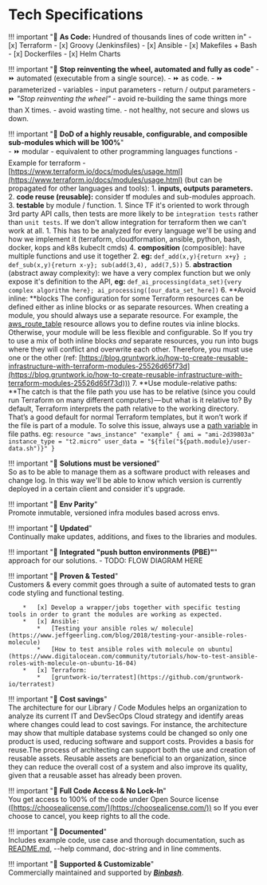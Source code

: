 # Tech Specifications 

!!! important ":checkered_flag: **As Code:** Hundred of thousands lines of code written in"
    - [x] Terraform
    - [x] Groovy (Jenkinsfiles)
    - [x] Ansible
    - [x] Makefiles + Bash 
    - [x] Dockerfiles
    - [x] Helm Charts
        
!!! important ":checkered_flag: **Stop reinventing the wheel, automated and fully as code**"
    - :fast_forward: automated (executable from a single source).
    - :fast_forward: as code.
    - :fast_forward: parameterized
        - variables
        - input parameters
        - return / output parameters
    - :fast_forward: _"Stop reinventing the wheel"_
        - avoid re-building the same things more than X times.
        - avoid wasting time.
        - not healthy, not secure and slows us down.

!!! important ":checkered_flag: **DoD of a highly reusable, configurable, and composible sub-modules which will be 100%**"      
    - :fast_forward: modular 
        - equivalent to other programming languages functions - Example for terraform -
         [https://www.terraform.io/docs/modules/usage.html](https://www.terraform.io/docs/modules/usage.html) (but can be propagated for other languages and tools):
            1. **inputs, outputs parameters.**
            2. **code reuse (reusable):** consider tf modules and sub-modules approach.
            3. **testable** by module / function.
                1. Since TF it's oriented to work through 3rd party API calls, then tests are more likely to be
                 `integration tests` rather than `unit tests`. If we don't allow integration for terraform then we
                  can't work at all.
                    1. This has to be analyzed for every language we'll be using and how we implement it (terraform,
                     cloudformation, ansible, python, bash, docker, kops and k8s kubeclt cmds)
            4. **composition** (composible): have multiple functions and use it together
                2. **eg:** `def_add(x,y){return x+y} ; def_sub(x,y){return x-y}; sub(add(3,4), add(7,5))`
            5. **abstraction** (abstract away complexity): we have a very complex function but we only expose it's
             definition to the API, **eg:** `def_ai_processing(data_set){very complex algorithm here};
              ai_processing([our_data_set_here])`
            6. **Avoid inline: **blocks The configuration for some Terraform resources can be defined either as
             inline blocks or as separate resources. When creating a module, you should always use a separate
              resource. For example, the [aws_route_table](https://www.terraform.io/docs/providers/aws/r/route_table.html) 
              resource allows you to define routes via inline blocks. Otherwise, your module will be less 
              flexible and configurable. So If you try to use a mix of both inline blocks _and_ separate resources,
               you run into bugs where they will conflict and overwrite each other. Therefore, you must use one or
                the other (ref: [https://blog.gruntwork.io/how-to-create-reusable-infrastructure-with-terraform-modules-25526d65f73d](https://blog.gruntwork.io/how-to-create-reusable-infrastructure-with-terraform-modules-25526d65f73d)))
            7. **Use module-relative paths: **The catch is that the file path you use has to be relative
             (since you could run Terraform on many different computers) — but what is it relative to? By default,
              Terraform interprets the path relative to the working directory. That’s a good default for normal
               Terraform templates, but it won’t work if the file is part of a module. To solve this issue, always
                use a [path variable](https://www.terraform.io/docs/configuration/interpolation.html#path-variables)
                in file paths.
                eg: 
                ```
                resource "aws_instance" "example" {
                  ami = "ami-2d39803a"
                  instance_type = "t2.micro"
                  user_data = "${file("${path.module}/user-data.sh")}"
                }
                ```

!!! important ":checkered_flag: **Solutions must be versioned**"        
    So as to be able to manage them as a software product with releases and change log. 
    In this way we'll be able to know which version is currently deployed in a certain client and consider it's upgrade.
  

!!! important ":checkered_flag: **Env Parity**"      
    Promote inmutable, versioned infra modules based across envs. 
     

!!! important ":checkered_flag: **Updated**"      
    Continually make updates, additions, and fixes to the libraries and modules. 

!!! important ":checkered_flag: **Integrated "push button environments (PBE)"**"         
    approach for our solutions.
        - TODO: FLOW DIAGRAM HERE 
        
!!! important ":checkered_flag: **Proven & Tested**"      
        Customers & every commit goes through a suite of automated tests to gran code styling and functional testing.
    
        *   [x] Develop a wrapper/jobs together with specific testing tools in order to grant the modules are working as expected.
        *   [x] Ansible: 
            *   [Testing your ansible roles w/ molecule](https://www.jeffgeerling.com/blog/2018/testing-your-ansible-roles-molecule)
            *   [How to test ansible roles with molecule on ubuntu](https://www.digitalocean.com/community/tutorials/how-to-test-ansible-roles-with-molecule-on-ubuntu-16-04)
        *   [x] Terraform:
            *   [gruntwork-io/terratest](https://github.com/gruntwork-io/terratest)
    
!!! important ":checkered_flag: **Cost savings**"      
    The architecture for our Library / Code Modules helps an organization to analyze its current IT and DevSecOps
    Cloud strategy and identify areas where changes could lead to cost savings. For instance, the architecture may show
    that multiple database systems could be changed so only one product is used, reducing software and support costs.
    Provides a basis for reuse.The process of architecting can support both the use and creation of reusable assets.
    Reusable assets are beneficial to an organization, since they can reduce the overall cost of a system and also
    improve its quality, given that a reusable asset has already been proven.
    
!!! important ":checkered_flag: **Full Code Access & No Lock-In**"      
    You get access to 100% of the code under Open Source license ([https://choosealicense.com/](https://choosealicense.com/)) 
      so If you ever choose to cancel, you keep rights to all the code.
     
!!! important ":checkered_flag: **Documented**"       
    Includes example code, use case and thorough documentation, such as[ README.md](http://readme.md/), 
    --help command, doc-string and in line comments.
     
!!! important ":checkered_flag: **Supported  & Customizable**"      
     Commercially maintained and supported by [**_Binbash_**](../../support.md).